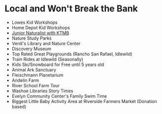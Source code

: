 # Local and Won't Break the Bank

- Lowes Kid Workshops
- Home Depot Kid Workshops
- [Junior Naturalist with KTMB](https://www.tmparksfoundation.org/the-junior-naturalist-program) 
- Nature Study Parks
- Verdi's Library and Nature Center
- Discovery Museum
- Top Rated Great Playgrounds (Rancho San Rafael, Idlewild)
- Train Rides at Idlewild (Seasonally)
- Kids Ski/Snowboard for Free until 5 years old
- Animal Ark Sanctuary
- Fleischmann Planetarium
- Andelin Farm
- River School Farm Tour
- Washoe Libraries Story Times
- Evelyn Community Center's Family Swim Time
- Biggest Little Baby Activity Area at Riverside Farmers Market (Donation based)



